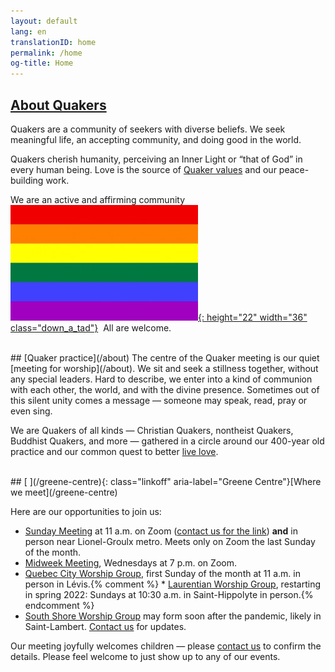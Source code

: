 ```yaml
---
layout: default
lang: en
translationID: home
permalink: /home
og-title: Home
---
```

## [About Quakers](/intro)

Quakers are a community of seekers with diverse beliefs. We seek meaningful life, an accepting community, and doing good in the world. 

Quakers cherish humanity, perceiving an Inner Light or “that of God” in every human being. Love is the source of [Quaker values](/testimonies) and our peace-building work.

We are an active and affirming community &nbsp;[![Rainbow flag](/assets/images/Rainbow-Flag.jpg){: height="22" width="36" class="down_a_tad"}](/intro)&nbsp; All are welcome.

<br>
## [Quaker practice](/about)
The centre of the Quaker meeting is our quiet [meeting for worship](/about). We sit and seek a stillness together, without any special leaders. Hard to describe, we enter into a kind of communion with each other, the world, and with the divine presence. Sometimes out of this silent unity comes a message — someone may speak, read, pray or even sing.

We are Quakers of all kinds — Christian Quakers, nontheist Quakers, Buddhist Quakers, and more — gathered in a circle around our 400-year old practice and our common quest to better [live love](/intro).

<br>
## [<i class="fas fa-map-marker-alt fa-fw color-1-dark-text"></i> ](/greene-centre){: class="linkoff" aria-label="Greene Centre"}[Where we meet](/greene-centre)

Here are our opportunities to join us: 
* [Sunday Meeting](/greene-centre) at 11 a.m. on Zoom ([contact us for the link](/contact)) **and** in person near Lionel-Groulx metro. Meets only on Zoom the last Sunday of the month.
* [Midweek Meeting](/midweek), Wednesdays at 7 p.m. on Zoom.
* [Quebec City Worship Group](/quebec), first Sunday of the month at 11 a.m. in person in Lévis.{% comment %} * [Laurentian Worship Group](/laurentians), restarting in spring 2022: Sundays at 10:30 a.m. in Saint-Hippolyte in person.{% endcomment %}
* [South Shore Worship Group](/south_shore) may form soon after the pandemic, likely in Saint-Lambert. [Contact us](/contact) for updates.

Our meeting joyfully welcomes children — please [contact us](/contact) to confirm the details. Please feel welcome to just show up to any of our events.
